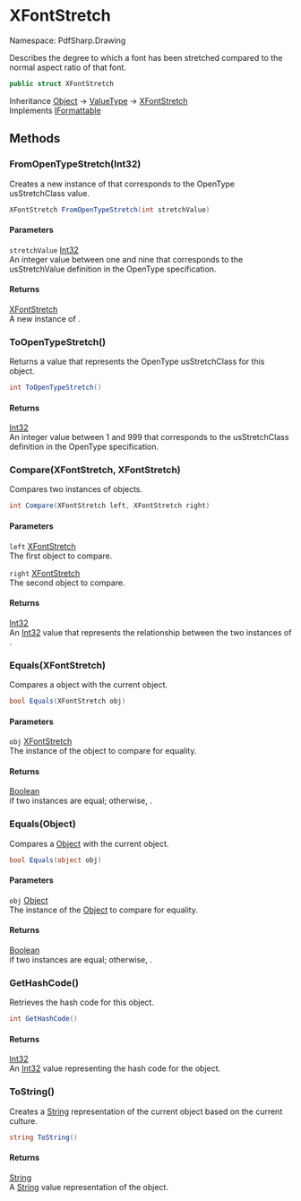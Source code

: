 # XFontStretch

Namespace: PdfSharp.Drawing

Describes the degree to which a font has been stretched compared to the normal aspect ratio of that font.

```csharp
public struct XFontStretch
```

Inheritance [Object](https://docs.microsoft.com/en-us/dotnet/api/system.object) → [ValueType](https://docs.microsoft.com/en-us/dotnet/api/system.valuetype) → [XFontStretch](./pdfsharp.drawing.xfontstretch)<br>
Implements [IFormattable](https://docs.microsoft.com/en-us/dotnet/api/system.iformattable)

## Methods

### **FromOpenTypeStretch(Int32)**

Creates a new instance of  that corresponds to the OpenType usStretchClass value.

```csharp
XFontStretch FromOpenTypeStretch(int stretchValue)
```

#### Parameters

`stretchValue` [Int32](https://docs.microsoft.com/en-us/dotnet/api/system.int32)<br>
An integer value between one and nine that corresponds to the usStretchValue definition in the OpenType specification.

#### Returns

[XFontStretch](./pdfsharp.drawing.xfontstretch)<br>
A new instance of .

### **ToOpenTypeStretch()**

Returns a value that represents the OpenType usStretchClass for this  object.

```csharp
int ToOpenTypeStretch()
```

#### Returns

[Int32](https://docs.microsoft.com/en-us/dotnet/api/system.int32)<br>
An integer value between 1 and 999 that corresponds to the usStretchClass definition in the OpenType specification.

### **Compare(XFontStretch, XFontStretch)**

Compares two instances of  objects.

```csharp
int Compare(XFontStretch left, XFontStretch right)
```

#### Parameters

`left` [XFontStretch](./pdfsharp.drawing.xfontstretch)<br>
The first  object to compare.

`right` [XFontStretch](./pdfsharp.drawing.xfontstretch)<br>
The second  object to compare.

#### Returns

[Int32](https://docs.microsoft.com/en-us/dotnet/api/system.int32)<br>
An [Int32](https://docs.microsoft.com/en-us/dotnet/api/system.int32) value that represents the relationship between the two instances of .

### **Equals(XFontStretch)**

Compares a  object with the current  object.

```csharp
bool Equals(XFontStretch obj)
```

#### Parameters

`obj` [XFontStretch](./pdfsharp.drawing.xfontstretch)<br>
The instance of the  object to compare for equality.

#### Returns

[Boolean](https://docs.microsoft.com/en-us/dotnet/api/system.boolean)<br>
if two instances are equal; otherwise, .

### **Equals(Object)**

Compares a [Object](https://docs.microsoft.com/en-us/dotnet/api/system.object) with the current  object.

```csharp
bool Equals(object obj)
```

#### Parameters

`obj` [Object](https://docs.microsoft.com/en-us/dotnet/api/system.object)<br>
The instance of the [Object](https://docs.microsoft.com/en-us/dotnet/api/system.object) to compare for equality.

#### Returns

[Boolean](https://docs.microsoft.com/en-us/dotnet/api/system.boolean)<br>
if two instances are equal; otherwise, .

### **GetHashCode()**

Retrieves the hash code for this object.

```csharp
int GetHashCode()
```

#### Returns

[Int32](https://docs.microsoft.com/en-us/dotnet/api/system.int32)<br>
An [Int32](https://docs.microsoft.com/en-us/dotnet/api/system.int32) value representing the hash code for the object.

### **ToString()**

Creates a [String](https://docs.microsoft.com/en-us/dotnet/api/system.string) representation of the current  object based on the current culture.

```csharp
string ToString()
```

#### Returns

[String](https://docs.microsoft.com/en-us/dotnet/api/system.string)<br>
A [String](https://docs.microsoft.com/en-us/dotnet/api/system.string) value representation of the object.
